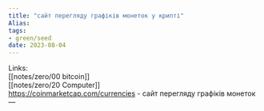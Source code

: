 ```yaml
---
title: "сайт перегляду графіків монеток у крипті"
Alias: 
tags:
- green/seed
date: 2023-08-04
---
```

Links:  
[[notes/zero/00 bitcoin]]  
[[notes/zero/20 Computer]]  
https://coinmarketcap.com/currencies - сайт перегляду графіків монеток  
— 
